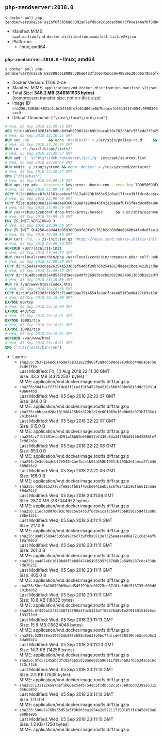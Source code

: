## `php-zendserver:2018.0`

```console
$ docker pull php-zendserver@sha256:ea1bf6f5b5b80c8d2a67afd9c42c1ddadbb87cf9ce14baf8f8d8d2f4bf57e46a
```

-	Manifest MIME: `application/vnd.docker.distribution.manifest.list.v2+json`
-	Platforms:
	-	linux; amd64

### `php-zendserver:2018.0` - linux; amd64

```console
$ docker pull php-zendserver@sha256:682088ca18988c39be6483f3b0645d6b9e49866538cd6579bebfcbd4dcf050d6
```

-	Docker Version: 17.06.2-ce
-	Manifest MIME: `application/vnd.docker.distribution.manifest.v2+json`
-	Total Size: **346.2 MB (346161933 bytes)**  
	(compressed transfer size, not on-disk size)
-	Image ID: `sha256:34036e8831c9c6c34460fe8b51d00ae5b7beacefe5513417e554c9998303cec9`
-	Default Command: `["\/usr\/local\/bin\/run"]`

```dockerfile
# Wed, 05 Sep 2018 22:20:55 GMT
ADD file:a83ab1826f43e88bc0d3ab6230f14cb9b2dacab70c762c3bfc555eda733b292c in / 
# Wed, 05 Sep 2018 22:20:55 GMT
RUN set -xe 		&& echo '#!/bin/sh' > /usr/sbin/policy-rc.d 	&& echo 'exit 101' >> /usr/sbin/policy-rc.d 	&& chmod +x /usr/sbin/policy-rc.d 		&& dpkg-divert --local --rename --add /sbin/initctl 	&& cp -a /usr/sbin/policy-rc.d /sbin/initctl 	&& sed -i 's/^exit.*/exit 0/' /sbin/initctl 		&& echo 'force-unsafe-io' > /etc/dpkg/dpkg.cfg.d/docker-apt-speedup 		&& echo 'DPkg::Post-Invoke { "rm -f /var/cache/apt/archives/*.deb /var/cache/apt/archives/partial/*.deb /var/cache/apt/*.bin || true"; };' > /etc/apt/apt.conf.d/docker-clean 	&& echo 'APT::Update::Post-Invoke { "rm -f /var/cache/apt/archives/*.deb /var/cache/apt/archives/partial/*.deb /var/cache/apt/*.bin || true"; };' >> /etc/apt/apt.conf.d/docker-clean 	&& echo 'Dir::Cache::pkgcache ""; Dir::Cache::srcpkgcache "";' >> /etc/apt/apt.conf.d/docker-clean 		&& echo 'Acquire::Languages "none";' > /etc/apt/apt.conf.d/docker-no-languages 		&& echo 'Acquire::GzipIndexes "true"; Acquire::CompressionTypes::Order:: "gz";' > /etc/apt/apt.conf.d/docker-gzip-indexes 		&& echo 'Apt::AutoRemove::SuggestsImportant "false";' > /etc/apt/apt.conf.d/docker-autoremove-suggests
# Wed, 05 Sep 2018 22:20:56 GMT
RUN rm -rf /var/lib/apt/lists/*
# Wed, 05 Sep 2018 22:20:57 GMT
RUN sed -i 's/^#\s*\(deb.*universe\)$/\1/g' /etc/apt/sources.list
# Wed, 05 Sep 2018 22:20:57 GMT
RUN mkdir -p /run/systemd && echo 'docker' > /run/systemd/container
# Wed, 05 Sep 2018 22:20:57 GMT
CMD ["/bin/bash"]
# Wed, 05 Sep 2018 23:09:48 GMT
RUN apt-key adv --keyserver keyserver.ubuntu.com --recv-key 799058698E65316A2E7A4FF42EAE1437F7D2C623     && echo "deb http://repos.zend.com/zend-server/2018.0/deb_apache2.4 server non-free" >> /etc/apt/sources.list.d/zend-server.list     && apt-get update     && apt-get install -y       libmysqlclient20       unzip       git       curl       net-tools       zend-server-php-7.2=2018.0.0+b464     && rm -rf /var/lib/apt/lists/*     && /usr/local/zend/bin/zendctl.sh stop
# Wed, 05 Sep 2018 23:09:48 GMT
COPY file:600eecb7e31561caebcef5617a4923b3065c52e6ae17fcce39ffdcc8ca6c41db in /etc/ 
# Wed, 05 Sep 2018 23:09:49 GMT
COPY file:82de006e31874ac4e03685b3e87e988446f42138aaaf0fc5faad9cddb48040ba in /etc/apache2/conf-available 
# Wed, 05 Sep 2018 23:09:49 GMT
RUN /usr/sbin/a2enconf drop-http-proxy-header      && /usr/sbin/a2enmod headers
# Wed, 05 Sep 2018 23:09:49 GMT
ENV ZS_INIT_VERSION=0.3
# Wed, 05 Sep 2018 23:09:50 GMT
ENV ZS_INIT_SHA256=e8d441d8503808e9fc0fafc762b2cb80d4a6e68b94fede0fe41efdeac10800cb
# Wed, 05 Sep 2018 23:09:50 GMT
RUN curl -fSL -o zs-init.tar.gz "http://repos.zend.com/zs-init/zs-init-docker-${ZS_INIT_VERSION}.tar.gz"     && echo "${ZS_INIT_SHA256} *zs-init.tar.gz" | sha256sum -c -     && mkdir /usr/local/zs-init     && tar xzf zs-init.tar.gz --strip-components=1 -C /usr/local/zs-init     && rm zs-init.tar.gz
# Wed, 05 Sep 2018 23:09:50 GMT
WORKDIR /usr/local/zs-init
# Wed, 05 Sep 2018 23:09:59 GMT
RUN /usr/local/zend/bin/php /usr/local/zend/bin/composer.phar self-update && /usr/local/zend/bin/php /usr/local/zend/bin/composer.phar update
# Wed, 05 Sep 2018 23:09:59 GMT
COPY dir:15e41e43c0ea26254e53363ef64d6f20b76b254a017ddeac1bce0422b2cdaa9a in /usr/local/bin 
# Wed, 05 Sep 2018 23:09:59 GMT
COPY dir:b14dbc48195e4d5367d3aea2ed0fb26985bacb8d8229d24961363db2e2edf8f0 in /usr/local/zend/var/plugins/ 
# Wed, 05 Sep 2018 23:10:00 GMT
RUN rm /var/www/html/index.html
# Wed, 05 Sep 2018 23:10:00 GMT
COPY dir:9f1a7f23dfcf85f3c7148d98ae7914654fe8acfc4e4651f3a08427c09af24198 in /var/www/html 
# Wed, 05 Sep 2018 23:10:00 GMT
EXPOSE 80/tcp
# Wed, 05 Sep 2018 23:10:00 GMT
EXPOSE 443/tcp
# Wed, 05 Sep 2018 23:10:01 GMT
EXPOSE 10081/tcp
# Wed, 05 Sep 2018 23:10:01 GMT
EXPOSE 10082/tcp
# Wed, 05 Sep 2018 23:10:01 GMT
WORKDIR /var/www/html
# Wed, 05 Sep 2018 23:10:01 GMT
CMD ["/usr/local/bin/run"]
```

-	Layers:
	-	`sha256:3b37166ec61459e76e33282dda08f2a9cd698ca7e3d6bc44e6a6e7580cdeff8e`  
		Last Modified: Fri, 10 Aug 2018 22:11:36 GMT  
		Size: 43.3 MB (43252507 bytes)  
		MIME: application/vnd.docker.image.rootfs.diff.tar.gzip
	-	`sha256:504facff238fde83f1ca8f9f54520b4219c5b8f80be9616ddc52d31448a044bd`  
		Last Modified: Wed, 05 Sep 2018 22:22:07 GMT  
		Size: 846.0 B  
		MIME: application/vnd.docker.image.rootfs.diff.tar.gzip
	-	`sha256:ebbcacd28e101968415b0c812b2d2dc60f969e36b0b08c073bf796e12b1bb449`  
		Last Modified: Wed, 05 Sep 2018 22:22:07 GMT  
		Size: 615.0 B  
		MIME: application/vnd.docker.image.rootfs.diff.tar.gzip
	-	`sha256:c7fb3351ecad291a88b92b600037e2435c84a347683d540042086fe72c902b8a`  
		Last Modified: Wed, 05 Sep 2018 22:22:06 GMT  
		Size: 850.0 B  
		MIME: application/vnd.docker.image.rootfs.diff.tar.gzip
	-	`sha256:2e3debadcbf7e542e2aefbce1b64a358b1931fb403b3e4aeca27cb4d809d56c2`  
		Last Modified: Wed, 05 Sep 2018 22:22:06 GMT  
		Size: 168.0 B  
		MIME: application/vnd.docker.image.rootfs.diff.tar.gzip
	-	`sha256:458be1527a6cfe8acfbb1f40cbe941beb5ac6f6241b3a6faa612caae604a74f2`  
		Last Modified: Wed, 05 Sep 2018 23:11:56 GMT  
		Size: 287.0 MB (287044972 bytes)  
		MIME: application/vnd.docker.image.rootfs.diff.tar.gzip
	-	`sha256:11ecad9070d93c780c5e34ab3f6d0e1cafc5b473b605502594f1a88c88be1351`  
		Last Modified: Wed, 05 Sep 2018 23:11:11 GMT  
		Size: 217.0 B  
		MIME: application/vnd.docker.image.rootfs.diff.tar.gzip
	-	`sha256:99d675094d5055a98c6c739fcba0713e7325eaaa4ed8e721c6e54af618af005d`  
		Last Modified: Wed, 05 Sep 2018 23:11:11 GMT  
		Size: 261.0 B  
		MIME: application/vnd.docker.image.rootfs.diff.tar.gzip
	-	`sha256:aa46746c16196d4f5b689474b5195595793768b2a549b287cdc453de7de70231`  
		Last Modified: Wed, 05 Sep 2018 23:11:11 GMT  
		Size: 405.0 B  
		MIME: application/vnd.docker.image.rootfs.diff.tar.gzip
	-	`sha256:50cc64288798b9babd545f99bfe00725ce67f81a5d0f5f8735c003d8c01ba052`  
		Last Modified: Wed, 05 Sep 2018 23:11:11 GMT  
		Size: 18.8 KB (18832 bytes)  
		MIME: application/vnd.docker.image.rootfs.diff.tar.gzip
	-	`sha256:8f446a13f25438717f99d3fdc5146d7f8567b38bfe2f91891519e6cc183172dd`  
		Last Modified: Wed, 05 Sep 2018 23:11:13 GMT  
		Size: 15.8 MB (15824048 bytes)  
		MIME: application/vnd.docker.image.rootfs.diff.tar.gzip
	-	`sha256:528556ea196f2db20fc685d8ed35b9bc77afcde928319ebb3cded6c38da56b74`  
		Last Modified: Wed, 05 Sep 2018 23:11:23 GMT  
		Size: 14.3 KB (14256 bytes)  
		MIME: application/vnd.docker.image.rootfs.diff.tar.gzip
	-	`sha256:0fc57145abc3fc0545655d30a8e883686a11fd954a927b5634ac6c6cff2c74b6`  
		Last Modified: Wed, 05 Sep 2018 23:11:10 GMT  
		Size: 2.5 KB (2535 bytes)  
		MIME: application/vnd.docker.image.rootfs.diff.tar.gzip
	-	`sha256:131122e5a70ef1b66ec5a4b754a65f7db3b2c1d76e0c6dd238926315056ca842`  
		Last Modified: Wed, 05 Sep 2018 23:11:10 GMT  
		Size: 171.0 B  
		MIME: application/vnd.docker.image.rootfs.diff.tar.gzip
	-	`sha256:580e7e76ba55d51e5f3b003ba1904a2c5721171901653f43458d18a8089be806`  
		Last Modified: Wed, 05 Sep 2018 23:11:10 GMT  
		Size: 1.2 KB (1250 bytes)  
		MIME: application/vnd.docker.image.rootfs.diff.tar.gzip

